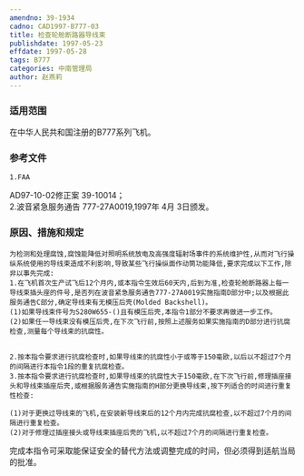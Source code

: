 ```yaml
---
amendno: 39-1934  
cadno: CAD1997-B777-03  
title: 检查轮舱断路器导线束  
publishdate: 1997-05-23  
effdate: 1997-05-28  
tags: B777  
categories: 中南管理局  
author: 赵燕莉  
---
```

  
### 适用范围  
在中华人民共和国注册的B777系列飞机。  
  
<!--more-->  
### 参考文件  
    1.FAA  
AD97-10-02修正案 39-10014；  
    2.波音紧急服务通告 777-27A0019,1997年 4月 3日颁发。  
  
### 原因、措施和规定  
    为检测和处理腐蚀,腐蚀能降低对照明系统放电及高强度辐射场事件的系统维护性,从而对飞行操纵系统使用的导线束造成不利影响,导致某些飞行操纵面作动筒功能降低,要求完成以下工作,除非以事先完成:  
    1.在飞机首次生产试飞后12个月内,或本指令生效后60天内,后到为准,检查轮舱断路器上每一导线束插头座的件号,是否列在波音紧急服务通告777-27A0019实施指南D部分中;以及根据此服务通告C部分,确定导线束有无模压后壳(Molded Backshell)。  
    (1)如果导线束件号为S280W655-()且有模压后壳,本指令1部分不要求再做进一步工作。  
    (2)如果任一导线束没有模压后壳,在下次飞行前,按照上述服务如果实施指南的D部分进行抗腐检查,测量每个导线束的抗腐性。  
  
  
    2.按本指令要求进行抗腐检查时,如果导线束的抗腐性小于或等于150毫欧,以后以不超过7个月的间隔进行本指令1段的重复抗腐检查。  
    3.按本指令要求进行抗腐检查时,如果导线束的抗腐性大于150毫欧,在下次飞行前,修理插座接头和导线束插座后壳,或根据服务通告实施指南的H部分更换导线束,按下列适合的时间进行重复性检查:  
  
    (1)对于更换过导线束的飞机,在安装新导线束后的12个月内完成抗腐检查,以不超过7个月的间隔进行重复检查。  
    (2)对于修理过插座接头或导线束插座后壳的飞机,以不超过7个月的间隔进行重复检查。  
  
完成本指令可采取能保证安全的替代方法或调整完成的时间，但必须得到适航当局的批准。  
